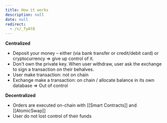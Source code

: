 ```yaml
---
title: How it works
description: null
date: null
redirect:
  - /s/_fyAtQ
---
```


**Centralized**

- Deposit your money – either (via bank transfer or credit/debit card) or cryptocurrency => give up control of it.
- Don't own the private key. When user withdraw, user ask the exchange to sign a transaction on their behalves.
- User make transaction: not on chain
- Exchange make a transaction: on chain / allocate balance in its own database => Out of control

**Decentralized**

- Orders are executed on-chain with [[Smart Contracts]] and [[AtomicSwap]]
- User do not lost control of their funds
